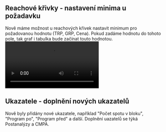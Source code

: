 ﻿---
categories: [fenix]
layout: fenix
---

## Reachové křivky - nastavení minima u požadavku 
Nově máme možnost u reachových křivek nastavit minimum pro požadovanou hodnotu (TRP, GRP, Cena).
Pokud zadáme hodnotu do tohoto pole, tak graf i tabulka bude začínat touto hodnotou.
<video src="{{site.url}}/data/minimum.mp4" type="video/mp4" controls></video>

## Ukazatele - doplnění nových ukazatelů
Nově byly přidány nové ukazatele, například "Počet spotu v bloku", "Program po", "Program před" a další.
Doplnění uazatelů se týká Postanalýzy a CMPA. 
